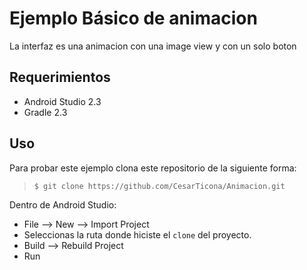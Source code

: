 # Ejemplo Básico de animacion

La interfaz es una animacion con una image view y con un solo boton


## Requerimientos

  * Android Studio 2.3
  * Gradle 2.3

## Uso

Para probar este ejemplo clona este repositorio de la siguiente forma:
>
>     $ git clone https://github.com/CesarTicona/Animacion.git
Dentro de Android Studio:

* File --> New --> Import Project
* Seleccionas la ruta donde hiciste el `clone` del proyecto.
* Build --> Rebuild Project
* Run


